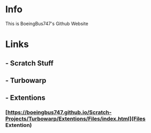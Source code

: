 # Info
This is BoeingBus747's Github Website
# Links
## - Scratch Stuff
##   - Turbowarp
##     - Extentions
###      [https://boeingbus747.github.io/Scratch-Projects/Turbowarp/Extentions/Files/index.html](Files Extention)

